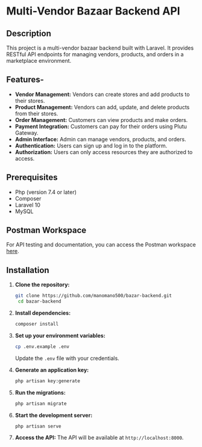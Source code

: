 # Multi-Vendor Bazaar Backend API


## Description

This project is a multi-vendor bazaar backend built with Laravel. It provides RESTful API endpoints for managing vendors, products, and orders in a marketplace environment.

## Features-

- **Vendor Management:** Vendors can create stores and add products to their stores.
- **Product Management:** Vendors can add, update, and delete products from their stores.
- **Order Management:** Customers can view products and make orders.
- **Payment Integration:** Customers can pay for their orders using Plutu Gateway.
- **Admin Interface:** Admin can manage vendors, products, and orders.
- **Authentication:** Users can sign up and log in to the platform.
- **Authorization:** Users can only access resources they are authorized to access.

## Prerequisites

- Php (version 7.4 or later)
- Composer
- Laravel 10
- MySQL


## Postman Workspace

For API testing and documentation, you can access the Postman workspace [here](https://www.postman.com/bazzar-2145/workspace/bazar-backend).

## Installation

1. **Clone the repository:**
   ```bash
   git clone https://github.com/manomano500/bazar-backend.git
    cd bazar-backend
    ```
2. **Install dependencies:** 
    ```bash
    composer install
    ```
   
3. **Set up your environment variables:** 
    ```bash
    cp .env.example .env
    ```
    Update the `.env` file with your credentials.
4. **Generate an application key:** 
    ```bash
    php artisan key:generate
    ```
5. **Run the migrations:** 
    ```bash
    php artisan migrate
    ```
6. **Start the development server:** 
    ```bash
    php artisan serve
    ```
7. **Access the API:** 
    The API will be available at `http://localhost:8000`.
